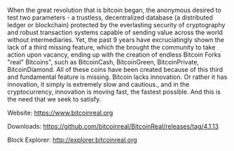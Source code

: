 
When the great revolution that is bitcoin began, the anonymous desired to test two parameters - a trustless, decentralized database (a distributed ledger or blockchain) protected by the everlasting security of cryptography and robust transaction systems capable of sending value across the world without intermediaries. Yet, the past 9 years have excruciatingly shown the lack of a third missing feature, which the brought the community to take action upon vacancy, ending up with the creation of endless Bitcoin Forks "real" Bitcoins", such as BitcoinCash, BitcoinGreen, BitcoinPrivate, BitcoinDiamond. All of these coins have been created because of this third and fundamental feature is missing. Bitcoin lacks innovation. Or rather it has innovation, it simply is extremely slow and cautious., and in the cryptocurrency, innovation is moving fast, the fastest possible. And this is the need that we seek to satisfy.


Website: https://www.bitcoinreal.org

Downloads: https://github.com/bitcoinreal/BitcoinReal/releases/tag/4.1.13

Block Explorer: http://explorer.bitcoinreal.org
